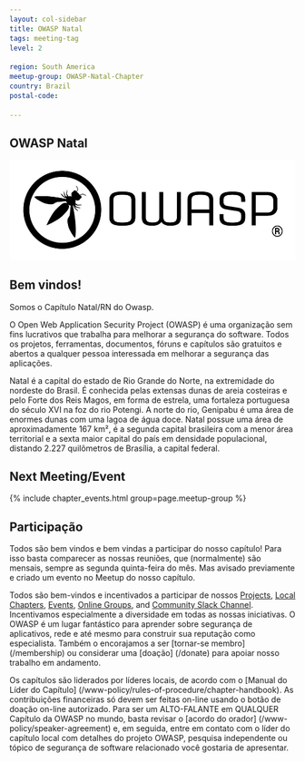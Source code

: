 ```yaml
---
layout: col-sidebar
title: OWASP Natal
tags: meeting-tag
level: 2

region: South America
meetup-group: OWASP-Natal-Chapter
country: Brazil
postal-code: 

---
```


## OWASP Natal 
![Natal, RN](assets/images/OWASP_logo_trademark.png)

## Bem vindos!
Somos o Capítulo Natal/RN do Owasp.

O Open Web Application Security Project (OWASP) é uma organização sem fins lucrativos que trabalha para melhorar a segurança do software. Todos os projetos, ferramentas, documentos, fóruns e capítulos são gratuitos e abertos a qualquer pessoa interessada em melhorar a segurança das aplicações. 

Natal é a capital do estado de Rio Grande do Norte, na extremidade do nordeste do Brasil. É conhecida pelas extensas dunas de areia costeiras e pelo Forte dos Reis Magos, em forma de estrela, uma fortaleza portuguesa do século XVI na foz do rio Potengi. A norte do rio, Genipabu é uma área de enormes dunas com uma lagoa de água doce. Natal possue uma área de aproximadamente 167 km², é a segunda capital brasileira com a menor área territorial e a sexta maior capital do país em densidade populacional, distando 2.227 quilômetros de Brasília, a capital federal.

Next Meeting/Event 
---------------------
{% include chapter_events.html group=page.meetup-group %}


## Participação

Todos são bem vindos e bem vindas a participar do nosso capítulo!
Para isso basta comparecer as nossas reuniões, que (normalmente) são mensais, sempre as segunda quinta-feira do mês. Mas avisado previamente e criado um evento no Meetup do nosso capítulo.

Todos são bem-vindos e incentivados a participar de nossos [Projects](/projects), [Local Chapters](/chapters), [Events](/events), [Online Groups](https://groups.google.com/a/owasp.com/), and [Community Slack Channel](https://owasp.slack.com/). Incentivamos especialmente a diversidade em todas as nossas iniciativas. O OWASP é um lugar fantástico para aprender sobre segurança de aplicativos, rede e até mesmo para construir sua reputação como especialista. Também o encorajamos a ser [tornar-se membro] (/membership) ou considerar uma [doação] (/donate) para apoiar nosso trabalho em andamento.

Os capítulos são liderados por líderes locais, de acordo com o [Manual do Líder do Capítulo] (/www-policy/rules-of-procedure/chapter-handbook). As contribuições financeiras só devem ser feitas on-line usando o botão de doação on-line autorizado. Para ser um ALTO-FALANTE em QUALQUER Capítulo da OWASP no mundo, basta revisar o [acordo do orador] (/www-policy/speaker-agreement) e, em seguida, entre em contato com o líder do capítulo local com detalhes do projeto OWASP, pesquisa independente ou tópico de segurança de software relacionado você gostaria de apresentar.
